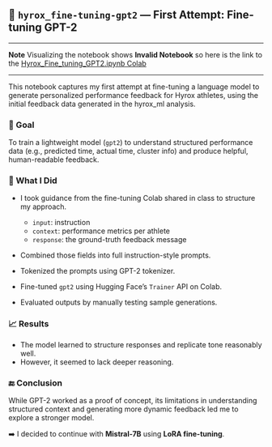 ## 🤖 `hyrox_fine-tuning-gpt2` — First Attempt: Fine-tuning GPT-2

----

**Note**
Visualizing the notebook shows **Invalid Notebook** so here is the link to the [Hyrox_Fine_tuning_GPT2.ipynb Colab](https://drive.google.com/file/d/1bY7h1cpv7hyNAuGilJd0-1m3TEGM4JiJ)

----

This notebook captures my first attempt at fine-tuning a language model to generate personalized performance feedback for Hyrox athletes, using the initial feedback data generated in the hyrox_ml analysis.

### 📌 Goal

To train a lightweight model (`gpt2`) to understand structured performance data (e.g., predicted time, actual time, cluster info) and produce helpful, human-readable feedback.


### 🧪 What I Did

* I took guidance from the fine-tuning Colab shared in class to structure my approach.

  * `input`: instruction
  * `context`: performance metrics per athlete
  * `response`: the ground-truth feedback message
* Combined those fields into full instruction-style prompts.
* Tokenized the prompts using GPT-2 tokenizer.
* Fine-tuned `gpt2` using Hugging Face’s `Trainer` API on Colab.
* Evaluated outputs by manually testing sample generations.

### 📈 Results

* The model learned to structure responses and replicate tone reasonably well.
* However, it seemed to lack deeper reasoning.

### 🔚 Conclusion

While GPT-2 worked as a proof of concept, its limitations in understanding structured context and generating more dynamic feedback led me to explore a stronger model.

➡️ I decided to continue with **Mistral-7B** using **LoRA fine-tuning**.
